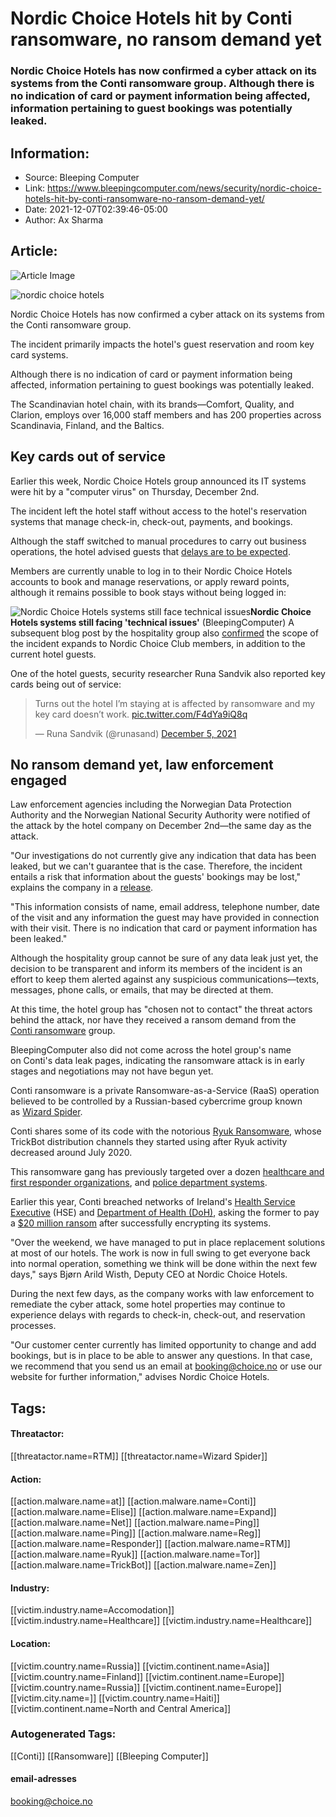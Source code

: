 # Nordic Choice Hotels hit by Conti ransomware, no ransom demand yet
### Nordic Choice Hotels has now confirmed a cyber attack on its systems from the Conti ransomware group. Although there is no indication of card or payment information being affected, information pertaining to guest bookings was potentially leaked.

## Information:
+ Source: Bleeping Computer
+ Link: https://www.bleepingcomputer.com/news/security/nordic-choice-hotels-hit-by-conti-ransomware-no-ransom-demand-yet/
+ Date: 2021-12-07T02:39:46-05:00
+ Author: Ax Sharma


## Article:
![Article Image](https://www.bleepstatic.com/content/hl-images/2021/12/07/nordic-bg.png)

![nordic choice hotels](https://www.bleepstatic.com/content/hl-images/2021/12/07/nordic-bg.png)


Nordic Choice Hotels has now confirmed a cyber attack on its systems from the Conti ransomware group.


The incident primarily impacts the hotel's guest reservation and room key card systems.


Although there is no indication of card or payment information being affected, information pertaining to guest bookings was potentially leaked.


The Scandinavian hotel chain, with its brands—Comfort, Quality, and Clarion, employs over 16,000 staff members and has 200 properties across Scandinavia, Finland, and the Baltics.


Key cards out of service
------------------------


Earlier this week, Nordic Choice Hotels group announced its IT systems were hit by a "computer virus" on Thursday, December 2nd.


The incident left the hotel staff without access to the hotel's reservation systems that manage check-in, check-out, payments, and bookings.


Although the staff switched to manual procedures to carry out business operations, the hotel advised guests that [delays are to be expected](https://www.nordicchoicehotels.com/blog/information/keep-calm).


Members are currently unable to log in to their Nordic Choice Hotels accounts to book and manage reservations, or apply reward points, although it remains possible to book stays without being logged in:



![Nordic Choice Hotels systems still face technical issues](https://www.bleepstatic.com/images/news/u/1164866/2021/Dec-2021/nordic-choice-ransomware/nordic-technical-issues.jpeg)**Nordic Choice Hotels systems still facing 'technical issues'** (BleepingComputer)
A subsequent blog post by the hospitality group also [confirmed](http://www.nordicchoicehotels.com/blog/information/virus-attacks) the scope of the incident expands to Nordic Choice Club members, in addition to the current hotel guests.


One of the hotel guests, security researcher Runa Sandvik also reported key cards being out of service:



> 
> Turns out the hotel I’m staying at is affected by ransomware and my key card doesn’t work. [pic.twitter.com/F4dYa9iQ8q](https://t.co/F4dYa9iQ8q)
> 
> 
> — Runa Sandvik (@runasand) [December 5, 2021](https://twitter.com/runasand/status/1467587608230379524?ref_src=twsrc%5Etfw)


No ransom demand yet, law enforcement engaged
---------------------------------------------


Law enforcement agencies including the Norwegian Data Protection Authority and the Norwegian National Security Authority were notified of the attack by the hotel company on December 2nd—the same day as the attack.


"Our investigations do not currently give any indication that data has been leaked, but we can't guarantee that is the case. Therefore, the incident entails a risk that information about the guests' bookings may be lost," explains the company in a [release](https://www.documentcloud.org/documents/21142060-nordic-choice-hotels-conti-ransomware-6-dec-2021).


"This information consists of name, email address, telephone number, date of the visit and any information the guest may have provided in connection with their visit. There is no indication that card or payment information has been leaked."


Although the hospitality group cannot be sure of any data leak just yet, the decision to be transparent and inform its members of the incident is an effort to keep them alerted against any suspicious communications—texts, messages, phone calls, or emails, that may be directed at them.


At this time, the hotel group has "chosen not to contact" the threat actors behind the attack, nor have they received a ransom demand from the [Conti ransomware](https://www.bleepingcomputer.com/tag/conti/) group.


BleepingComputer also did not come across the hotel group's name on Conti's data leak pages, indicating the ransomware attack is in early stages and negotiations may not have begun yet.


Conti ransomware is a private Ransomware-as-a-Service (RaaS) operation believed to be controlled by a Russian-based cybercrime group known as [Wizard Spider](https://www.bleepingcomputer.com/news/security/trickbot-cybercrime-group-linked-to-new-diavol-ransomware/).


Conti shares some of its code with the notorious [Ryuk Ransomware](https://www.bleepingcomputer.com/news/security/conti-ransomware-shows-signs-of-being-ryuks-successor/), whose TrickBot distribution channels they started using after Ryuk activity decreased around July 2020.


This ransomware gang has previously targeted over a dozen [healthcare and first responder organizations](https://www.bleepingcomputer.com/news/security/fbi-conti-ransomware-attacked-16-us-healthcare-first-responder-orgs/), and [police department systems](https://www.bleepingcomputer.com/news/security/tulsa-warns-of-data-breach-after-conti-ransomware-leaks-police-citations/).


Earlier this year, Conti breached networks of Ireland's [Health Service Executive](https://www.bleepingcomputer.com/news/security/irish-healthcare-shuts-down-it-systems-after-conti-ransomware-attack/) (HSE) and [Department of Health (DoH)](https://www.bleepingcomputer.com/news/security/conti-ransomware-also-targeted-irelands-department-of-health/), asking the former to pay a [$20 million ransom](https://www.bleepingcomputer.com/news/security/irelands-health-services-hit-with-20-million-ransomware-demand/) after successfully encrypting its systems.


"Over the weekend, we have managed to put in place replacement solutions at most of our hotels. The work is now in full swing to get everyone back into normal operation, something we think will be done within the next few days," says Bjørn Arild Wisth, Deputy CEO at Nordic Choice Hotels.


During the next few days, as the company works with law enforcement to remediate the cyber attack, some hotel properties may continue to experience delays with regards to check-in, check-out, and reservation processes.


"Our customer center currently has limited opportunity to change and add bookings, but is in place to be able to answer any questions. In that case, we recommend that you send us an email at booking@choice.no or use our website for further information," advises Nordic Choice Hotels.





## Tags:

#### Threatactor:
[[threatactor.name=RTM]] [[threatactor.name=Wizard Spider]]

#### Action:
[[action.malware.name=at]] [[action.malware.name=Conti]] [[action.malware.name=Elise]] [[action.malware.name=Expand]] [[action.malware.name=Net]] [[action.malware.name=Ping]] [[action.malware.name=Ping]] [[action.malware.name=Reg]] [[action.malware.name=Responder]] [[action.malware.name=RTM]] [[action.malware.name=Ryuk]] [[action.malware.name=Tor]] [[action.malware.name=TrickBot]] [[action.malware.name=Zen]]

#### Industry:
[[victim.industry.name=Accomodation]] [[victim.industry.name=Healthcare]] [[victim.industry.name=Healthcare]]

#### Location:
[[victim.country.name=Russia]] [[victim.continent.name=Asia]] [[victim.country.name=Finland]] [[victim.continent.name=Europe]] [[victim.country.name=Russia]] [[victim.continent.name=Europe]] [[victim.city.name=]] [[victim.country.name=Haiti]] [[victim.continent.name=North and Central America]]

### Autogenerated Tags:
[[Conti]] [[Ransomware]] [[Bleeping Computer]]
#### email-adresses
booking@choice.no

